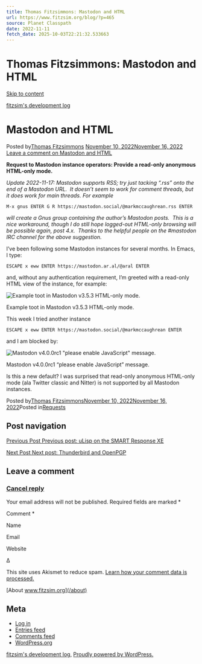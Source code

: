 ```yaml
---
title: Thomas Fitzsimmons: Mastodon and HTML
url: https://www.fitzsim.org/blog/?p=465
source: Planet Classpath
date: 2022-11-11
fetch_date: 2025-10-03T22:21:32.533663
---
```


# Thomas Fitzsimmons: Mastodon and HTML

[Skip to content](#content)

[fitzsim's development log](https://www.fitzsim.org/blog/)

# Mastodon and HTML

Posted by[Thomas Fitzsimmons](https://www.fitzsim.org/blog/?author=1) [November 10, 2022November 16, 2022](https://www.fitzsim.org/blog/?p=465)
[Leave a comment on Mastodon and HTML](https://www.fitzsim.org/blog/?p=465#respond)

**Request to Mastodon instance operators: Provide a read-only anonymous HTML-only mode.**

*Update 2022-11-17: Mastodon supports RSS; try just tacking “.rss” onto the end of a Mastodon URL.  It doesn’t seem to work for comment threads, but it does work for main threads. For example*

```
M-x gnus ENTER G R https://mastodon.social/@markmccaughrean.rss ENTER
```

*will create a Gnus group containing the author’s Mastodon posts.  This is a nice workaround, though I do still hope logged-out HTML-only browsing will be possible again, post 4.x.  Thanks to the helpful people on the #mastodon IRC channel for the above suggestion.*

I’ve been following some Mastodon instances for several months. In Emacs, I type:

```
ESCAPE x eww ENTER https://mastodon.ar.al/@aral ENTER
```

and, without any authentication requirement, I’m greeted with a read-only HTML view of the instance, for example:

![Example toot in Mastodon v3.5.3 HTML-only mode.](https://www.fitzsim.org/screenshots/mastodon-v3.5.3-html-mode.png)

Example toot in Mastodon v3.5.3 HTML-only mode.

This week I tried another instance

```
ESCAPE x eww ENTER https://mastodon.social/@markmccaughrean ENTER
```

and I am blocked by:

![Mastodon v4.0.0rc1 "please enable JavaScript" message.](https://www.fitzsim.org/screenshots/mastodon-v4.0.0rc1-javascript-mode.png)

Mastodon v4.0.0rc1 “please enable JavaScript” message.

Is this a new default? I was surprised that read-only anonymous HTML-only mode (ala Twitter classic and Nitter) is not supported by all Mastodon instances.

Posted by[Thomas Fitzsimmons](https://www.fitzsim.org/blog/?author=1)[November 10, 2022November 16, 2022](https://www.fitzsim.org/blog/?p=465)Posted in[Requests](https://www.fitzsim.org/blog/?cat=10)

## Post navigation

[Previous Post Previous post:
uLisp on the SMART Response XE](https://www.fitzsim.org/blog/?p=460)

[Next Post Next post:
Thunderbird and OpenPGP](https://www.fitzsim.org/blog/?p=477)

## Leave a comment

### [Cancel reply](/blog/?p=465#respond)

Your email address will not be published. Required fields are marked \*

Comment \*

Name

Email

Website

Δ

This site uses Akismet to reduce spam. [Learn how your comment data is processed.](https://akismet.com/privacy/)

[About www.fitzsim.org](/about)

## Meta

* [Log in](https://www.fitzsim.org/blog/wp-login.php)
* [Entries feed](https://www.fitzsim.org/blog/?feed=rss2)
* [Comments feed](https://www.fitzsim.org/blog/?feed=comments-rss2)
* [WordPress.org](https://wordpress.org/)

[fitzsim's development log](https://www.fitzsim.org/blog/),
[Proudly powered by WordPress.](https://wordpress.org/)